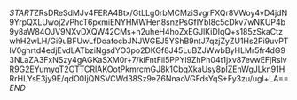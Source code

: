 $START$ZRsDReSdMJv4FERA4Btx/GtLLg0rbMCMziSvgrFXQr8VWoy4vD4jdN9YrpQXLUwoj2vPhcT6pxmiENYHMWHen8snzPsGfIYbI8c5cDkv7wNKUP4b9y8aW84OJV9NXvDXQW42CMs+h2uheH4hoZxEGJlKiDIqQ+s185zSkaCtzwhH2wLH/Gi9uBFUwLfDoafocbJNJWGEJ5YShB9ntJ7qzjZyZU1Hs2Pi9uvPTlV0ghrtd4edjEvdLATbziNgsdYO3po2DKGf8J45LuBZJWwbByHLMr5fr4dG93NLaZA3FxNSzy4gAGKaSXM0r+7/kiFntFil5PPYl9ZhPh04t1jxv87evwEFjRslvR9G2EYumyqT2OTTCRlAKOotPkmrcmGJ8k1CbqXkaUsy8pIZEnWgJLkn91HRrHLYsE3jy9E/qdO0IjQNSVCWd38Sz9eZ6NnaoVGFdsYqS+Fy3zu/ugl+LA==$END$